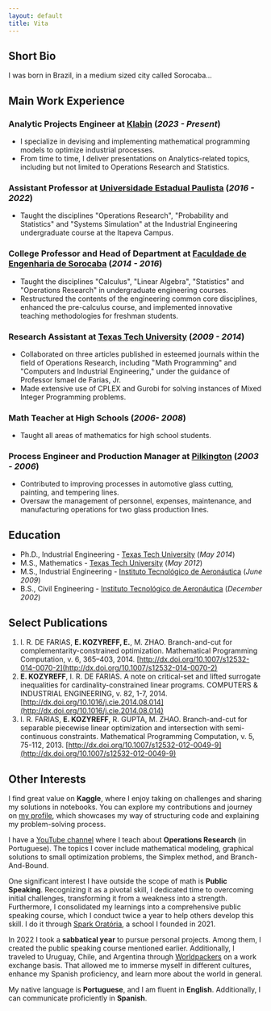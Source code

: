 ```yaml
---
layout: default
title: Vita
---
```


## Short Bio

I was born in Brazil, in a medium sized city called Sorocaba...

## Main Work Experience

### Analytic Projects Engineer at [Klabin](https://klabin.com.br/) (_2023 - Present_)
- I specialize in devising and implementing mathematical programming models to optimize industrial processes.
- From time to time, I deliver presentations on Analytics-related topics, including but not limited to Operations Research and Statistics.

### Assistant Professor at [Universidade Estadual Paulista](https://www.unesp.br/) (_2016 - 2022_)
- Taught the disciplines "Operations Research", "Probability and Statistics" and "Systems Simulation" at the Industrial Engineering undergraduate course at the Itapeva Campus.

### College Professor and Head of Department at [Faculdade de Engenharia de Sorocaba](https://facens.br/) (_2014 - 2016_)
- Taught the disciplines "Calculus", "Linear Algebra", "Statistics" and "Operations Research" in undergraduate engineering courses.
- Restructured the contents of the engineering common core disciplines, enhanced the pre-calculus course, and implemented innovative teaching methodologies for freshman students.

### Research Assistant at [Texas Tech University](https://www.ttu.edu/) (_2009 - 2014_)
- Collaborated on three articles published in esteemed journals within the field of Operations Research, including "Math Programming" and "Computers and Industrial Engineering," under the guidance of Professor Ismael de Farias, Jr.
- Made extensive use of CPLEX and Gurobi for solving instances of Mixed Integer Programming problems.

### Math Teacher at High Schools (_2006- 2008_)
- Taught all areas of mathematics for high school students.

### Process Engineer and Production Manager at [Pilkington](https://www.pilkington.com/) (_2003 - 2006_)
- Contributed to improving processes in automotive glass cutting, painting, and tempering lines.
- Oversaw the management of personnel, expenses, maintenance, and manufacturing operations for two glass production lines.


## Education

- Ph.D., Industrial Engineering - [Texas Tech University](https://www.ttu.edu/) (_May 2014_)
- M.S., Mathematics	- [Texas Tech University](https://www.ttu.edu/) (_May 2012_)
- M.S., Industrial Engineering - [Instituto Tecnológico de Aeronáutica](http://www.ita.br/) (_June 2009_)
- B.S., Civil Engineering - [Instituto Tecnológico de Aeronáutica](http://www.ita.br/) (_December 2002_)


## Select Publications

1. I. R. DE FARIAS, **E. KOZYREFF, E.**, M. ZHAO. Branch-and-cut for complementarity-constrained optimization. Mathematical Programming Computation, v. 6, 365–403, 2014. [http://dx.doi.org/10.1007/s12532-014-0070-2](http://dx.doi.org/10.1007/s12532-014-0070-2)
2. **E. KOZYREFF**, I. R. DE FARIAS. A note on critical-set and lifted surrogate inequalities for cardinality-constrained linear programs. COMPUTERS & INDUSTRIAL ENGINEERING, v. 82, 1-7, 2014. [http://dx.doi.org/10.1016/j.cie.2014.08.014](http://dx.doi.org/10.1016/j.cie.2014.08.014)
3. I. R. FARIAS, **E. KOZYREFF**, R. GUPTA, M. ZHAO. Branch-and-cut for separable piecewise linear optimization and intersection with semi-continuous constraints. Mathematical Programming Computation, v. 5, 75-112, 2013. [http://dx.doi.org/10.1007/s12532-012-0049-9](http://dx.doi.org/10.1007/s12532-012-0049-9)


## Other Interests

I find great value on **Kaggle**, where I enjoy taking on challenges and sharing my solutions in notebooks. You can explore my contributions and journey on [my profile](https://www.kaggle.com/ekozyreff), which showcases my way of structuring code and explaining my problem-solving process.

I have a [YouTube channel](https://www.youtube.com/c/professorernee) where I teach about **Operations Research** (in Portuguese). The topics I cover include mathematical modeling, graphical solutions to small optimization problems, the Simplex method, and Branch-And-Bound.

One significant interest I have outside the scope of math is **Public Speaking**. Recognizing it as a pivotal skill, I dedicated time to overcoming initial challenges, transforming it from a weakness into a strength. Furthermore, I consolidated my learnings into a comprehensive public speaking course, which I conduct twice a year to help others develop this skill. I do it through [Spark Oratória](https://www.sparkoratoria.com/), a school I founded in 2021.

In 2022 I took a **sabbatical year** to pursue personal projects. Among them, I created the public speaking course mentioned earlier. Additionally, I traveled to Uruguay, Chile, and Argentina through [Worldpackers](https://www.worldpackers.com/) on a work exchange basis. That allowed me to immerse myself in different cultures, enhance my Spanish proficiency, and learn more about the world in general.

My native language is **Portuguese**, and I am fluent in **English**. Additionally, I can communicate proficiently in **Spanish**.
